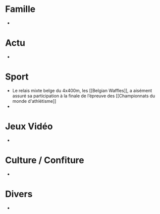 # Famille
- 
# Actu
- 
# Sport
- Le relais mixte belge du 4x400m, les [[Belgian Waffles]], a aisément assuré sa participation à la finale de l’épreuve des [[Championnats du monde d'athlétisme]]
- 
# Jeux Vidéo
- 
# Culture / Confiture
- 
# Divers
- 
